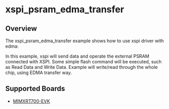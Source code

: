 # xspi_psram_edma_transfer

## Overview
The xspi_psram_edma_transfer example shows how to use xspi driver with edma:

In this example, xspi will send data and operate the external PSRAM connected with XSPI. Some simple flash command will
be executed, such as Read Data and Write Data.
Example will write/read through the whole chip, using EDMA transfer way.

## Supported Boards
- [MIMXRT700-EVK](../../../../_boards/mimxrt700evk/driver_examples/xspi/psram/edma_transfer/example_board_readme.md)
